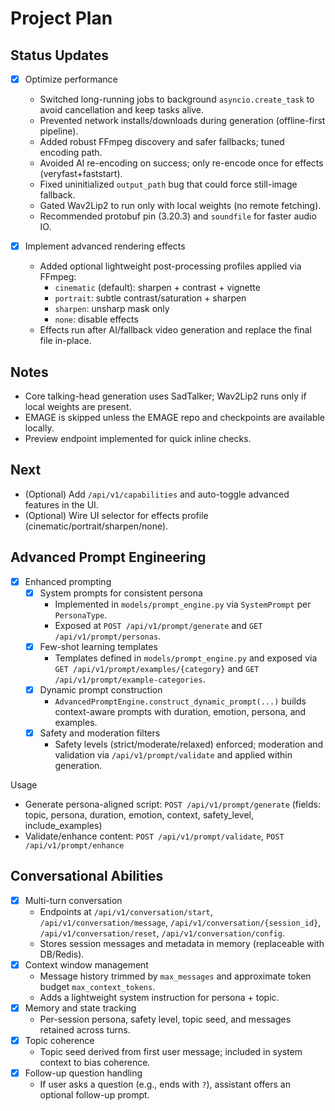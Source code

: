 # Project Plan

## Status Updates

- [x] Optimize performance
  - Switched long-running jobs to background `asyncio.create_task` to avoid cancellation and keep tasks alive.
  - Prevented network installs/downloads during generation (offline-first pipeline).
  - Added robust FFmpeg discovery and safer fallbacks; tuned encoding path.
  - Avoided AI re-encoding on success; only re-encode once for effects (veryfast+faststart).
  - Fixed uninitialized `output_path` bug that could force still-image fallback.
  - Gated Wav2Lip2 to run only with local weights (no remote fetching).
  - Recommended protobuf pin (3.20.3) and `soundfile` for faster audio IO.

- [x] Implement advanced rendering effects
  - Added optional lightweight post-processing profiles applied via FFmpeg:
    - `cinematic` (default): sharpen + contrast + vignette
    - `portrait`: subtle contrast/saturation + sharpen
    - `sharpen`: unsharp mask only
    - `none`: disable effects
  - Effects run after AI/fallback video generation and replace the final file in-place.

## Notes
- Core talking-head generation uses SadTalker; Wav2Lip2 runs only if local weights are present.
- EMAGE is skipped unless the EMAGE repo and checkpoints are available locally.
- Preview endpoint implemented for quick inline checks.

## Next
- (Optional) Add `/api/v1/capabilities` and auto-toggle advanced features in the UI.
- (Optional) Wire UI selector for effects profile (cinematic/portrait/sharpen/none).

## Advanced Prompt Engineering

- [x] Enhanced prompting
  - [x] System prompts for consistent persona
    - Implemented in `models/prompt_engine.py` via `SystemPrompt` per `PersonaType`.
    - Exposed at `POST /api/v1/prompt/generate` and `GET /api/v1/prompt/personas`.
  - [x] Few-shot learning templates
    - Templates defined in `models/prompt_engine.py` and exposed via `GET /api/v1/prompt/examples/{category}` and `GET /api/v1/prompt/example-categories`.
  - [x] Dynamic prompt construction
    - `AdvancedPromptEngine.construct_dynamic_prompt(...)` builds context-aware prompts with duration, emotion, persona, and examples.
  - [x] Safety and moderation filters
    - Safety levels (strict/moderate/relaxed) enforced; moderation and validation via `/api/v1/prompt/validate` and applied within generation.

Usage
- Generate persona-aligned script: `POST /api/v1/prompt/generate` (fields: topic, persona, duration, emotion, context, safety_level, include_examples)
- Validate/enhance content: `POST /api/v1/prompt/validate`, `POST /api/v1/prompt/enhance`

## Conversational Abilities

- [x] Multi-turn conversation
  - Endpoints at `/api/v1/conversation/start`, `/api/v1/conversation/message`, `/api/v1/conversation/{session_id}`, `/api/v1/conversation/reset`, `/api/v1/conversation/config`.
  - Stores session messages and metadata in memory (replaceable with DB/Redis).
- [x] Context window management
  - Message history trimmed by `max_messages` and approximate token budget `max_context_tokens`.
  - Adds a lightweight system instruction for persona + topic.
- [x] Memory and state tracking
  - Per-session persona, safety level, topic seed, and messages retained across turns.
- [x] Topic coherence
  - Topic seed derived from first user message; included in system context to bias coherence.
- [x] Follow-up question handling
  - If user asks a question (e.g., ends with `?`), assistant offers an optional follow-up prompt.

